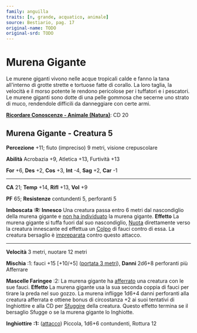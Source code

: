 ```yaml
---
family: anguilla
traits: [n, grande, acquatico, animale]
source: Bestiario, pag. 17
original-name: TODO
original-srd: TODO
---
```


# Murena Gigante

Le murene giganti vivono nelle acque tropicali calde e fanno la tana all'interno
di grotte strette e tortuose fatte di corallo. La loro taglia, la velocità e il
morso potente le rendono pericolose per i tuffatori e i pescatori. Le murene
giganti sono dotte di una pelle gommosa che secerne uno strato di muco,
rendendole difficili da danneggiare con certe armi.

**[Ricordare Conoscenze - Animale (Natura)](/azioni/abilita/ricordare-conoscenze)**:
CD 20

## Murena Gigante - Creatura 5

**Percezione** +11; fiuto (impreciso) 9 metri, visione crepuscolare

**Abilità** Acrobazia +9, Atletica +13, Furtività +13

**For** +6, **Des** +2, **Cos** +3, **Int** -4, **Sag** +2, **Car** -1

---

**CA** 21; **Temp** +14, **Rifl** +13, **Vol** +9

**PF** 65; **Resistenze** contundenti 5, perforanti 5

**Imboscata :R: Innesco** Una creatura passa entro 6 metri dal nascondiglio
della murena gigante e [non ha individuato](/condizioni/non-individuato) la
murena gigante. **Effetto** La murena gigante si tuffa fuori dal suo
nascondiglio, [Nuota](/azioni/nuotare) direttamente verso la creatura innescante
ed effettua un [Colpo](/azioni/colpire) di fauci contro di essa. La creatura
bersaglio è [impreparata](/condizioni/impreparato) contro questo attacco.

---

**Velocità** 3 metri, nuotare 12 metri

**Mischia** :1: fauci +15 \[+10/+5] ([portata 3 metri](/tratti/portata)),
**Danni** 2d6+8 perforanti più Afferrare

**Mascelle Faringee** :2: La murena gigante ha
[afferrato](/condizioni/afferrato) una creatura con le sue fauci. **Effetto** La
murena gigante usa la sua seconda coppia di fauci per tirare la preda nel suo
gozzo. La murena infligge 1d6+4 danni perforanti alla creatura afferrata e
ottiene bonus di circostanza +2 ai suoi tentativi di Inghiottire e alla CD per
[Sfuggire](/azioni/sfuggire) della creatura. Questo effetto termina se il
bersaglio Sfugge o se la murena gigante lo Inghiotte.

**Inghiottire** **:1:** ([attacco](/tratti/attacco)) Piccola, 1d6+6 contundenti,
Rottura 12
